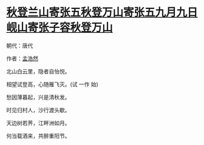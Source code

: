 # [秋登兰山寄张五秋登万山寄张五九月九日岘山寄张子容秋登万山](http://so.gushiwen.org/view_7247.aspx)

朝代：唐代

作者：[孟浩然](http://so.gushiwen.org/author_757.aspx)

北山白云里，隐者自怡悦。

相望试登高，心随雁飞灭。(试 一作 始)

愁因薄暮起，兴是清秋发。

时见归村人，沙行渡头歇。

天边树若荠，江畔洲如月。

何当载酒来，共醉重阳节。

